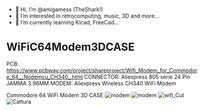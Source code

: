
- 👋 Hi, I’m @amigamess (TheShark!)
- 👀 I’m interested in retrocomputing, music, 3D and more...
- 🌱 I’m currently learning Kicad, FreeCad...

# WiFiC64Modem3DCASE

PCB: https://www.pcbway.com/project/shareproject/Wifi_Modem_for_Commodore_64__Nodemcu_CH340_.html
CONNECTOR: Aliexpress 805 serie 24 Pin JAMMA 3.96MM 
MODEM: Aliexpress Wireless CH340 WiFi Modem

Commodore 64 WiFi Modem 3D CASE
![modem](https://github.com/amigamess/WiFiC64Modem3DCASE/assets/82521152/aceda6a5-b192-46f0-9615-d676479b4f23)
![modem](https://github.com/amigamess/WiFiC64Modem3DCASE/assets/82521152/acf2ca02-78e4-478f-9634-ffb0c9836780)
![wifi_Cut](https://github.com/amigamess/WiFiC64Modem3DCASE/assets/82521152/230098d3-03fd-415d-914b-86f0f7d205cc)
![Cattura](https://github.com/amigamess/WiFiC64Modem3DCASE/assets/82521152/b697a49f-3c36-4b31-a730-92e7f1f96ecc)
